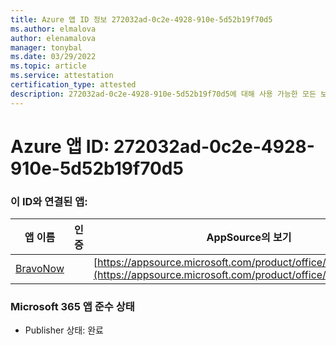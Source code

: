 ```yaml
---
title: Azure 앱 ID 정보 272032ad-0c2e-4928-910e-5d52b19f70d5
ms.author: elmalova
author: elenamalova
manager: tonybal
ms.date: 03/29/2022
ms.topic: article
ms.service: attestation
certification_type: attested
description: 272032ad-0c2e-4928-910e-5d52b19f70d5에 대해 사용 가능한 모든 보안 및 규정 준수 정보입니다.
---
```

# <a name="azure-app-id-272032ad-0c2e-4928-910e-5d52b19f70d5"></a>Azure 앱 ID: 272032ad-0c2e-4928-910e-5d52b19f70d5


### <a name="apps-associated-with-this-id"></a>이 ID와 연결된 앱:
| **앱 이름** | **인증** | **AppSource의 보기** |
|--------------|---------------|-----------------------|
| [BravoNow](../forward/WA200000157.md) |  | [https://appsource.microsoft.com/product/office/WA200000157](https://appsource.microsoft.com/product/office/WA200000157) |

### <a name="microsoft-365-app-compliance-status"></a>Microsoft 365 앱 준수 상태
- Publisher 상태: 완료
